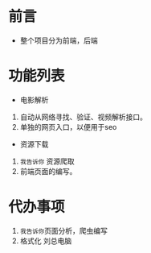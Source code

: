 # 前言
- 整个项目分为前端，后端

# 功能列表
- 电影解析
1. 自动从网络寻找、验证、视频解析接口。
2. 单独的网页入口，以便用于seo
- 资源下载
1. `我告诉你` 资源爬取
2. 前端页面的编写。


# 代办事项

1. `我告诉你`页面分析，爬虫编写
1. 格式化 刘总电脑
